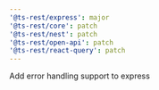 ```yaml
---
'@ts-rest/express': major
'@ts-rest/core': patch
'@ts-rest/nest': patch
'@ts-rest/open-api': patch
'@ts-rest/react-query': patch
---
```


Add error handling support to express

